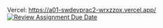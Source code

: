 Vercel: https://a01-swdevprac2-wrxzzox.vercel.app/
[![Review Assignment Due Date](https://classroom.github.com/assets/deadline-readme-button-22041afd0340ce965d47ae6ef1cefeee28c7c493a6346c4f15d667ab976d596c.svg)]([https://classroom.github.com/a/pJQZrdXR](https://classroom.github.com/a/tn-ymKeM))
